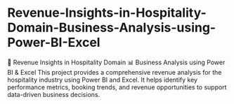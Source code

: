 # Revenue-Insights-in-Hospitality-Domain-Business-Analysis-using-Power-BI-Excel
🏨 Revenue Insights in Hospitality Domain 📊 Business Analysis using Power BI &amp; Excel  This project provides a comprehensive revenue analysis for the hospitality industry using Power BI and Excel. It helps identify key performance metrics, booking trends, and revenue opportunities to support data-driven business decisions.
